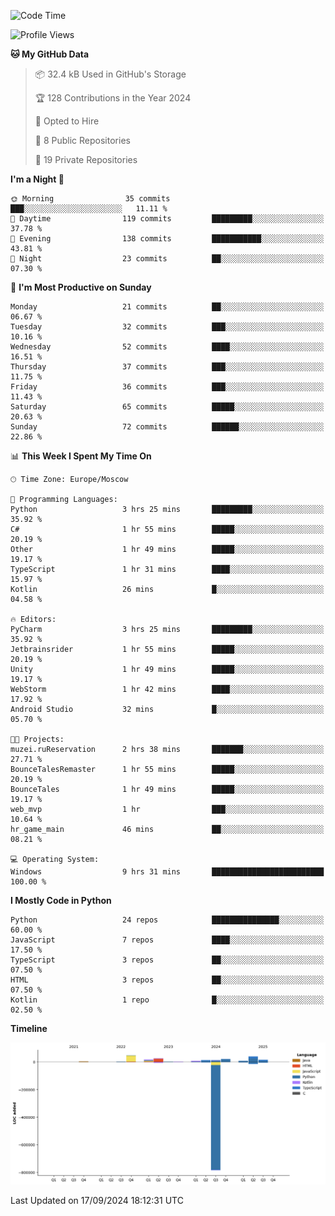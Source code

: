 <!--START_SECTION:waka-->
![Code Time](http://img.shields.io/badge/Code%20Time-520%20hrs%2019%20mins-blue)

![Profile Views](http://img.shields.io/badge/Profile%20Views-1-blue)

**🐱 My GitHub Data** 

> 📦 32.4 kB Used in GitHub's Storage 
 > 
> 🏆 128 Contributions in the Year 2024
 > 
> 💼 Opted to Hire
 > 
> 📜 8 Public Repositories 
 > 
> 🔑 19 Private Repositories 
 > 
**I'm a Night 🦉** 

```text
🌞 Morning                35 commits          ███░░░░░░░░░░░░░░░░░░░░░░   11.11 % 
🌆 Daytime                119 commits         █████████░░░░░░░░░░░░░░░░   37.78 % 
🌃 Evening                138 commits         ███████████░░░░░░░░░░░░░░   43.81 % 
🌙 Night                  23 commits          ██░░░░░░░░░░░░░░░░░░░░░░░   07.30 % 
```
📅 **I'm Most Productive on Sunday** 

```text
Monday                   21 commits          ██░░░░░░░░░░░░░░░░░░░░░░░   06.67 % 
Tuesday                  32 commits          ███░░░░░░░░░░░░░░░░░░░░░░   10.16 % 
Wednesday                52 commits          ████░░░░░░░░░░░░░░░░░░░░░   16.51 % 
Thursday                 37 commits          ███░░░░░░░░░░░░░░░░░░░░░░   11.75 % 
Friday                   36 commits          ███░░░░░░░░░░░░░░░░░░░░░░   11.43 % 
Saturday                 65 commits          █████░░░░░░░░░░░░░░░░░░░░   20.63 % 
Sunday                   72 commits          ██████░░░░░░░░░░░░░░░░░░░   22.86 % 
```


📊 **This Week I Spent My Time On** 

```text
🕑︎ Time Zone: Europe/Moscow

💬 Programming Languages: 
Python                   3 hrs 25 mins       █████████░░░░░░░░░░░░░░░░   35.92 % 
C#                       1 hr 55 mins        █████░░░░░░░░░░░░░░░░░░░░   20.19 % 
Other                    1 hr 49 mins        █████░░░░░░░░░░░░░░░░░░░░   19.17 % 
TypeScript               1 hr 31 mins        ████░░░░░░░░░░░░░░░░░░░░░   15.97 % 
Kotlin                   26 mins             █░░░░░░░░░░░░░░░░░░░░░░░░   04.58 % 

🔥 Editors: 
PyCharm                  3 hrs 25 mins       █████████░░░░░░░░░░░░░░░░   35.92 % 
Jetbrainsrider           1 hr 55 mins        █████░░░░░░░░░░░░░░░░░░░░   20.19 % 
Unity                    1 hr 49 mins        █████░░░░░░░░░░░░░░░░░░░░   19.17 % 
WebStorm                 1 hr 42 mins        ████░░░░░░░░░░░░░░░░░░░░░   17.92 % 
Android Studio           32 mins             █░░░░░░░░░░░░░░░░░░░░░░░░   05.70 % 

🐱‍💻 Projects: 
muzei.ruReservation      2 hrs 38 mins       ███████░░░░░░░░░░░░░░░░░░   27.71 % 
BounceTalesRemaster      1 hr 55 mins        █████░░░░░░░░░░░░░░░░░░░░   20.19 % 
BounceTales              1 hr 49 mins        █████░░░░░░░░░░░░░░░░░░░░   19.17 % 
web_mvp                  1 hr                ███░░░░░░░░░░░░░░░░░░░░░░   10.64 % 
hr_game_main             46 mins             ██░░░░░░░░░░░░░░░░░░░░░░░   08.21 % 

💻 Operating System: 
Windows                  9 hrs 31 mins       █████████████████████████   100.00 % 
```

**I Mostly Code in Python** 

```text
Python                   24 repos            ███████████████░░░░░░░░░░   60.00 % 
JavaScript               7 repos             ████░░░░░░░░░░░░░░░░░░░░░   17.50 % 
TypeScript               3 repos             ██░░░░░░░░░░░░░░░░░░░░░░░   07.50 % 
HTML                     3 repos             ██░░░░░░░░░░░░░░░░░░░░░░░   07.50 % 
Kotlin                   1 repo              █░░░░░░░░░░░░░░░░░░░░░░░░   02.50 % 
```



**Timeline**

![Lines of Code chart](https://raw.githubusercontent.com/adlemx/adlemx/main/assets/bar_graph.png)


 Last Updated on 17/09/2024 18:12:31 UTC
<!--END_SECTION:waka-->

